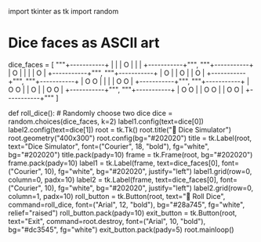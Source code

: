 import tkinter as tk
import random

# Dice faces as ASCII art
dice_faces = [
    """+-----------+
|           |
|     O     |
|           |
+-----------+""",
    """+-----------+
| O         |
|           |
|         O |
+-----------+""",
    """+-----------+
| O         |
|     O     |
|         O |
+-----------+""",
    """+-----------+
| O       O |
|           |
| O       O |
+-----------+""",
    """+-----------+
| O       O |
|     O     |
| O       O |
+-----------+""",
    """+-----------+
| O       O |
| O       O |
| O       O |
+-----------+"""
]

def roll_dice():
    # Randomly choose two dice
    dice = random.choices(dice_faces, k=2)
    label1.config(text=dice[0])
    label2.config(text=dice[1])
root = tk.Tk()
root.title("🎲 Dice Simulator")
root.geometry("400x300")
root.config(bg="#202020")
title = tk.Label(root, text="Dice Simulator", font=("Courier", 18, "bold"), fg="white", bg="#202020")
title.pack(pady=10)
frame = tk.Frame(root, bg="#202020")
frame.pack(pady=10)
label1 = tk.Label(frame, text=dice_faces[0], font=("Courier", 10), fg="white", bg="#202020", justify="left")
label1.grid(row=0, column=0, padx=10)
label2 = tk.Label(frame, text=dice_faces[0], font=("Courier", 10), fg="white", bg="#202020", justify="left")
label2.grid(row=0, column=1, padx=10)
roll_button = tk.Button(root, text="🎲 Roll Dice", command=roll_dice, font=("Arial", 12, "bold"), bg="#28a745", fg="white", relief="raised")
roll_button.pack(pady=10)
exit_button = tk.Button(root, text="Exit", command=root.destroy, font=("Arial", 10, "bold"), bg="#dc3545", fg="white")
exit_button.pack(pady=5)
root.mainloop()
